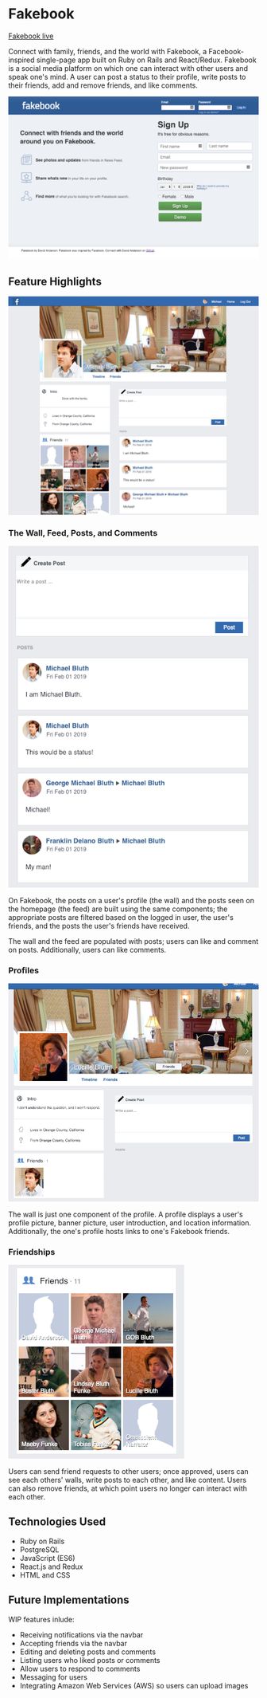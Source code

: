 # Fakebook

[Fakebook live](https://fakebook-dla.herokuapp.com/#/)

Connect with family, friends, and the world with Fakebook, a Facebook-inspired single-page app built on Ruby on Rails and React/Redux. Fakebook is a social media platform on which one can interact with other users and speak one's mind. A user can post a status to their profile, write posts to their friends, add and remove friends, and like comments. 

![homepage](app/assets/images/homepage.png)

## Feature Highlights

![profile1](app/assets/images/profile1.png)

### The Wall, Feed, Posts, and Comments

![wall](app/assets/images/wall.png)

On Fakebook, the posts on a user's profile (the wall) and the posts seen on the homepage (the feed) are built using the same components; the appropriate posts are filtered based on the logged in user, the user's friends, and the posts the user's friends have received. 

The wall and the feed are populated with posts; users can like and comment on posts. Additionally, users can like comments. 

### Profiles

![profile2](app/assets/images/profile2.png)

The wall is just one component of the profile. A profile displays a user's profile picture, banner picture, user introduction, and location information. Additionally, the one's profile hosts links to one's Fakebook friends. 

### Friendships

![friends](app/assets/images/friends.png)

Users can send friend requests to other users; once approved, users can see each others' walls, write posts to each other, and like content. Users can also remove friends, at which point users no longer can interact with each other. 

## Technologies Used
+ Ruby on Rails
+ PostgreSQL
+ JavaScript (ES6)
+ React.js and Redux
+ HTML and CSS

## Future Implementations
WIP features inlude:
+ Receiving notifications via the navbar
+ Accepting friends via the navbar
+ Editing and deleting posts and comments
+ Listing users who liked posts or comments
+ Allow users to respond to comments
+ Messaging for users
+ Integrating Amazon Web Services (AWS) so users can upload images